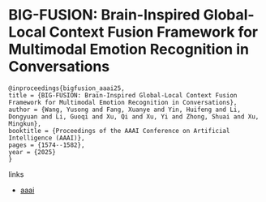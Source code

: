 # BIG-FUSION: Brain-Inspired Global-Local Context Fusion Framework for Multimodal Emotion Recognition in Conversations

```
@inproceedings{bigfusion_aaai25,
title = {BIG-FUSION: Brain-Inspired Global-Local Context Fusion Framework for Multimodal Emotion Recognition in Conversations},
author = {Wang, Yusong and Fang, Xuanye and Yin, Huifeng and Li, Dongyuan and Li, Guoqi and Xu, Qi and Xu, Yi and Zhong, Shuai and Xu, Mingkun},
booktitle = {Proceedings of the AAAI Conference on Artificial Intelligence (AAAI)},
pages = {1574--1582},
year = {2025}
}
```

links
- [aaai](https://ojs.aaai.org/index.php/AAAI/article/view/32149)
